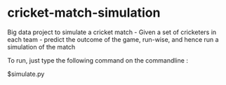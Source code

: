 # cricket-match-simulation

Big data project to simulate a cricket match - Given a set of cricketers in each team - predict the outcome of the game, run-wise, and hence run a simulation of the match

To run, just type the following command on the commandline :

$simulate.py 
